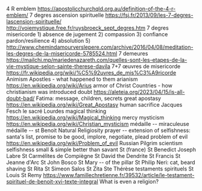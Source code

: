 4 R emblem https://apostolicchurchqld.org.au/definition-of-the-4-r-emblem/
7 degres ascension spirituelle https://fsj.fr/2013/09/les-7-degres-lascension-spirituelle/ http://voiemystique.free.fr/ruysbroeck_sept_degres.htm
7 degres misericorde 1) absence de jugement 2) compassion 3) confiance pardon/resilience 4) absolution 5) http://www.chemindamourverslepere.com/archive/2016/04/08/meditation-les-degres-de-la-misericorde-5785524.html
7 demeures https://mailchi.mp/mariedenazareth.com/quelles-sont-les-etapes-de-la-vie-mystique-selon-sainte-therese-davila
7+7 œuvres de misericorde https://fr.wikipedia.org/wiki/%C5%92uvres_de_mis%C3%A9ricorde
Animism
Apostles - what happened to them
arianism https://en.wikipedia.org/wiki/Arius
armor of Christ
Countries - how christianism was introduced
doubt https://aleteia.org/2023/04/15/is-all-doubt-bad/
Fatima: message, children, secrets
great apostasy https://en.wikipedia.org/wiki/Great_Apostasy
human sacrifice
Jacques Fesch
le sacré
Lourdes
magical thinking https://en.wikipedia.org/wiki/Magical_thinking
mercy
mysticism https://en.wikipedia.org/wiki/Christian_mysticism
médaille -- miraculeuse
médaille -- st Benoit
Natural Religiosity
prayer -- extension of selfishness: santa's list, promise to be good, implore, negotiate, plead
problem of evil https://en.wikipedia.org/wiki/Problem_of_evil
Russian Pilgrim
scientism
selfishness
small & simple better than savant
St (france)
St Benedict Joseph Labre
St Carmélites de Compiègne
St David the Dendrite
St Francis
St Jeanne d'Arc
St John Bosco
St Mary -- of the pillar
St Philip Neri: cat, beard shaving
St Rita
St Simeon Salos
St Zita
Ste Thérèse
testaments spirituels St Louis St Remy https://www.famillechretienne.fr/39532/article/le-testament-spirituel-de-benoit-xvi-texte-integral
What is even a religion?
